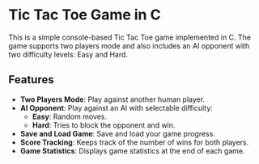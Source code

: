 # Tic Tac Toe Game in C

This is a simple console-based Tic Tac Toe game implemented in C. The game supports two players mode and also includes an AI opponent with two difficulty levels: Easy and Hard.

## Features

- **Two Players Mode**: Play against another human player.
- **AI Opponent**: Play against an AI with selectable difficulty:
  - **Easy**: Random moves.
  - **Hard**: Tries to block the opponent and win.
- **Save and Load Game**: Save and load your game progress.
- **Score Tracking**: Keeps track of the number of wins for both players.
- **Game Statistics**: Displays game statistics at the end of each game.